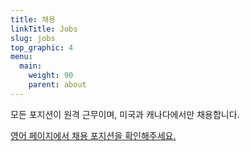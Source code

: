 ```yaml
---
title: 채용
linkTitle: Jobs
slug: jobs
top_graphic: 4
menu:
  main:
    weight: 90
    parent: about
---
```


모든 포지션이 원격 근무이며, 미국과 캐나다에서만 채용합니다.

[영어 페이지에서 채용 포지션을 확인해주세요.](/jobs/)